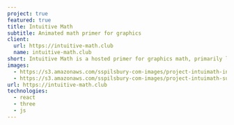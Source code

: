 ```yaml
---
project: true
featured: true
title: Intuitive Math
subtitle: Animated math primer for graphics
client:
  url: https://intuitive-math.club
  name: intuitive-math.club
short: Intuitive Math is a hosted primer for graphics math, primarily linear algebra and calculus. It takes its inspiration from 3blue1brown, where it combines worked examples of problems along with their visual intuition at each step in the process.
images:
  - https://s3.amazonaws.com/sspilsbury-com-images/project-intuimath-intersections.gif
  - https://s3.amazonaws.com/sspilsbury-com-images/project-intuimath-surface-area.gif
url: https://intuitive-math.club
technologies:
  - react
  - three
  - js
---
```

